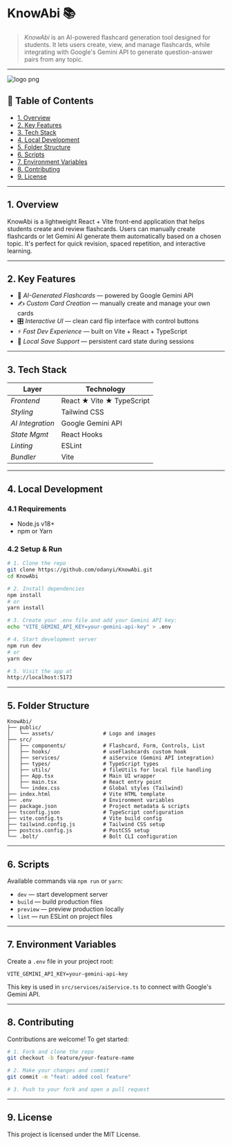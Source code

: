 
# KnowAbi 📚

> *KnowAbi* is an AI-powered flashcard generation tool designed for students. It lets users create, view, and manage flashcards, while integrating with Google's Gemini API to generate question-answer pairs from any topic.

---

![logo png](https://github.com/user-attachments/assets/bbec1ab1-00dd-482e-874e-47e7db5215b5)


## 📙 Table of Contents

* [1. Overview](#1-overview)  
* [2. Key Features](#2-key-features)  
* [3. Tech Stack](#3-tech-stack)  
* [4. Local Development](#4-local-development)  
* [5. Folder Structure](#5-folder-structure)  
* [6. Scripts](#6-scripts)  
* [7. Environment Variables](#7-environment-variables)  
* [8. Contributing](#8-contributing)  
* [9. License](#9-license)  

---

## 1. Overview

KnowAbi is a lightweight React + Vite front-end application that helps students create and review flashcards. Users can manually create flashcards or let Gemini AI generate them automatically based on a chosen topic. It's perfect for quick revision, spaced repetition, and interactive learning.

---

## 2. Key Features

* 🧠 *AI-Generated Flashcards* — powered by Google Gemini API  
* ✍️ *Custom Card Creation* — manually create and manage your own cards  
* 🎛 *Interactive UI* — clean card flip interface with control buttons  
* ⚡ *Fast Dev Experience* — built on Vite + React + TypeScript  
* 💾 *Local Save Support* — persistent card state during sessions  

---

## 3. Tech Stack

| Layer            | Technology                         |
| ---------------- | ---------------------------------- |
| *Frontend*       | React ★ Vite ★ TypeScript          |
| *Styling*        | Tailwind CSS                       |
| *AI Integration* | Google Gemini API                  |
| *State Mgmt*     | React Hooks                        |
| *Linting*        | ESLint                             |
| *Bundler*        | Vite                               |

---

## 4. Local Development

### 4.1 Requirements

* Node.js v18+  
* npm or Yarn  

### 4.2 Setup & Run

```bash
# 1. Clone the repo
git clone https://github.com/odanyi/KnowAbi.git
cd KnowAbi

# 2. Install dependencies
npm install
# or
yarn install

# 3. Create your .env file and add your Gemini API key:
echo "VITE_GEMINI_API_KEY=your-gemini-api-key" > .env

# 4. Start development server
npm run dev
# or
yarn dev

# 5. Visit the app at
http://localhost:5173
```

---

## 5. Folder Structure

```
KnowAbi/
├── public/
│   └── assets/                # Logo and images
├── src/
│   ├── components/            # Flashcard, Form, Controls, List
│   ├── hooks/                 # useFlashcards custom hook
│   ├── services/              # aiService (Gemini API integration)
│   ├── types/                 # TypeScript types
│   ├── utils/                 # fileUtils for local file handling
│   ├── App.tsx                # Main UI wrapper
│   ├── main.tsx               # React entry point
│   └── index.css              # Global styles (Tailwind)
├── index.html                 # Vite HTML template
├── .env                       # Environment variables
├── package.json               # Project metadata & scripts
├── tsconfig.json              # TypeScript configuration
├── vite.config.ts             # Vite build config
├── tailwind.config.js         # Tailwind CSS setup
├── postcss.config.js          # PostCSS setup
└── .bolt/                     # Bolt CLI configuration
```

---

## 6. Scripts

Available commands via `npm run` or `yarn`:

* `dev` — start development server
* `build` — build production files
* `preview` — preview production locally
* `lint` — run ESLint on project files

---

## 7. Environment Variables

Create a `.env` file in your project root:

```
VITE_GEMINI_API_KEY=your-gemini-api-key
```

This key is used in `src/services/aiService.ts` to connect with Google's Gemini API.

---

## 8. Contributing

Contributions are welcome! To get started:

```bash
# 1. Fork and clone the repo
git checkout -b feature/your-feature-name

# 2. Make your changes and commit
git commit -m "feat: added cool feature"

# 3. Push to your fork and open a pull request
```

---

## 9. License

This project is licensed under the MIT License.
